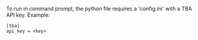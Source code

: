 To run in command prompt, the python file requires a 'config.ini' with a TBA API key. 
Example:
```
[tba]
api_key = <key>
```
